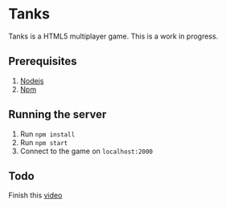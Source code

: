 

# Tanks
Tanks is a HTML5 multiplayer game. This is a work in progress.

## Prerequisites
1. [Nodejs](https://nodejs.org/en/)
2. [Npm](https://www.npmjs.com)

## Running the server
1. Run `npm install`
2. Run `npm start`
3. Connect to the game on `localhost:2000`

## Todo
Finish this [video](https://www.youtube.com/watch?v=Tm-PXo9udWQ)
